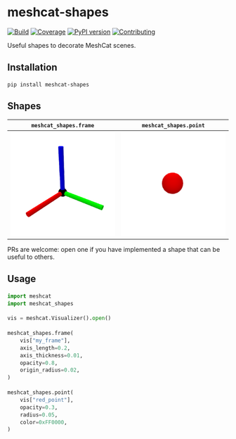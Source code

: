 # meshcat-shapes

[![Build](https://img.shields.io/github/actions/workflow/status/stephane-caron/meshcat-shapes/build.yml?branch=main)](https://github.com/stephane-caron/qpsolvers/actions)
[![Coverage](https://coveralls.io/repos/github/stephane-caron/meshcat-shapes/badge.svg?branch=main)](https://coveralls.io/github/stephane-caron/meshcat-shapes?branch=main)
[![PyPI version](https://img.shields.io/pypi/v/meshcat-shapes)](https://pypi.org/project/meshcat-shapes/)
[![Contributing](https://img.shields.io/badge/PRs-welcome-green.svg)](https://github.com/stephane-caron/meshcat-shapes/tree/main/CONTRIBUTING.md)

Useful shapes to decorate MeshCat scenes.

## Installation

```console
pip install meshcat-shapes
```

## Shapes

| ``meshcat_shapes.frame`` | ``meshcat_shapes.point`` |
|--------------------------|--------------------------|
| <img src="https://github.com/stephane-caron/meshcat-shapes/raw/main/gallery/frame.png" width="250"> | <img src="https://github.com/stephane-caron/meshcat-shapes/raw/main/gallery/point.png" width="250"> |

PRs are welcome: open one if you have implemented a shape that can be useful to others.

## Usage

```python
import meshcat
import meshcat_shapes

vis = meshcat.Visualizer().open()

meshcat_shapes.frame(
    vis["my_frame"],
    axis_length=0.2,
    axis_thickness=0.01,
    opacity=0.8,
    origin_radius=0.02,
)

meshcat_shapes.point(
    vis["red_point"],
    opacity=0.3,
    radius=0.05,
    color=0xFF0000,
)
```
